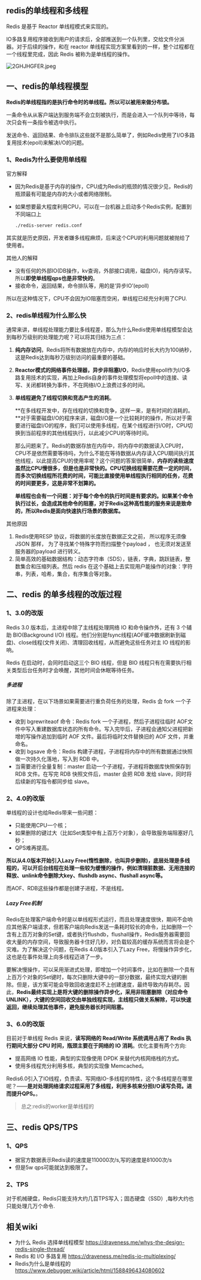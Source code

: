 ## redis的单线程和多线程

Redis 是基于 Reactor 单线程模式来实现的。

IO多路复用程序接收到用户的请求后，全部推送到一个队列里，交给文件分派器。对于后续的操作，和在 reactor 单线程实现方案里看到的一样，整个过程都在一个线程里完成，因此 Redis 被称为是单线程的操作。

![2GHJHGFER.jpeg](https://pic.imgdb.cn/item/625bfbdf239250f7c50f8683.jpg)

## 一、redis的单线程模型
**Redis的单线程指的是执行命令时的单线程。所以可以被用来做分布锁。**

一条命令从从客户端达到服务端不会立刻被执行，而是会进入一个队列中等待，每次只会有一条指令被选中执行。

发送命令、返回结果、命令排队这些就不是那么简单了，例如Redis使用了I/O多路复用技术(epoll)来解决I/O的问题。

### 1、Redis为什么要使用单线程
官方解释
* 因为Redis是基于内存的操作，CPU成为Redis的瓶颈的情况很少见，Redis的瓶颈最有可能是内存的大小或者网络限制。

* 如果想要最大程度利用CPU，可以在一台机器上启动多个Redis实例，配置到不同端口上 
    ```sh
    ./redis-server redis.conf
    ```

其实就是历史原因，开发者嫌多线程麻烦，后来这个CPU的利用问题就被抛给了使用者。

其他人的解释
* 没有任何的外部IO(DB操作，kv查询，外部接口调用，磁盘IO)，纯内存读写。所以**即使单线程qps也是非常快的**。
* 接收命令，返回结果，命令排队等，用的是‘异步IO’(epoll)

所以在这种情况下，CPU不会因为IO阻塞而空闲，单线程已经充分利用了CPU.

### 2、redis单线程为什么那么快
通常来讲，单线程处理能力要比多线程差，那么为什么Redis使用单线程模型会达到每秒万级别的处理能力呢？可以将其归结为三点：

1. **纯内存访问**，Redis将所有数据放在内存中，内存的响应时长大约为100纳秒，这是Redis达到每秒万级别访问的最重要的基础。
2. **Reactor模式的网络事件处理器，异步非阻塞I/O**，Redis使用epoll作为I/O多路复用技术的实现，再加上Redis自身的事件处理模型将epoll中的连接、读写、关闭都转换为事件，不在网络I/O上浪费过多的时间。
3. **单线程避免了线程切换和竞态产生的消耗**。
 
    **在多线程开发中，存在线程的切换和竞争，这样一来，是有时间的消耗的。**对于需要磁盘I/O的程序来讲，磁盘I/O是一个比较耗时的操作，所以对于需要进行磁盘I/O的程序，我们可以使用多线程，在某个线程进行I/O时，CPU切换到当前程序的其他线程执行，以此减少CPU的等待时间。
    
    那么问题来了。Redis的数据存放在内存中，将内存中的数据读入CPU时，CPU不是依然需要等待吗，为什么不能在等待数据从内存读入CPU期间执行其他线程，以此提高CPU的使用率呢？这个问题的答案很简单，**内存的读些速度虽然比CPU慢很多，但是也是非常快的。CPU切换线程需要花费一定的时间，而多次切换线程所花费的时间，可能比直接使用单线程执行相同的任务，花费的时间要更多，这是非常不划算的。**  
      
   **单线程也会有一个问题：对于每个命令的执行时间是有要求的。如果某个命令执行过长，会造成其他命令的阻塞，对于Redis这种高性能的服务来说是致命的，所以Redis是面向快速执行场景的数据库。**
 
其他原因
1. Redis使用RESP 协议，将数据的长度放在数据正文之前， 所以程序无须像 JSON 那样， 为了寻找某个特殊字符而扫描整个payload ， 也无须对发送至服务器的payload 进行转义。
2. 简单高效的基础数据结构：动态字符串（SDS），链表，字典，跳跃链表，整数集合和压缩列表。然后 redis 在这个基础上去实现用户能操作的对象：字符串，列表，哈希，集合，有序集合等对象。

## 二、redis 的单多线程的改版过程
### 1、3.0的改版
Redis 3.0 版本后，主进程中除了主线程处理网络 IO 和命令操作外，还有 3 个辅助 BIO(Background I/O) 线程。他们分别是fsync线程(AOF缓冲数据刷新到磁盘)、close线程(文件关闭)、清理回收线程，从而避免这些任务对主 IO 线程的影响。

Redis 在启动时，会同时启动这三个 BIO 线程，但是 BIO 线程只有在需要执行相关类型后台任务时才会唤醒，其他时间会休眠等待任务。

##### 多进程
除了主进程，在以下场景如果需要进行重负荷任务的处理，Redis 会 fork 一个子进程来处理：
* 收到 bgrewriteaof 命令：Redis fork 一个子进程，然后子进程往临时 AOF文件中写入重建数据库状态的所有命令。写入完毕后，子进程会通知父进程把新增的写操作追加到临时 AOF 文件。最后将临时文件替换旧的 AOF 文件，并重命名。
* 收到 bgsave 命令：Redis 构建子进程，子进程将内存中的所有数据通过快照做一次持久化落地，写入到 RDB 中。
* 当需要进行全量复制：master 启动一个子进程，子进程将数据库快照保存到 RDB 文件。在写完 RDB 快照文件后，master 会把 RDB 发给 slave，同时将后续新的写指令都同步给 slave。

### 2、4.0的改版
单线程的设计也给Redis带来一些问题：
* 只能使用CPU一个核；
* 如果删除的键过大（比如Set类型中有上百万个对象），会导致服务端阻塞好几秒；
* QPS难再提高。

**所以从4.0版本开始引入Lazy Free(惰性删除，也叫异步删除)，底层处理是多线程的，可以开后台线程在处理一些较为缓慢的操作，例如清理脏数据、无用连接的释放、unlink命令删除大key、flushdb async、flushall async等。**

而AOF、RDB这些操作都是创建子进程，不是线程。

##### Lazy Free机制
Redis在处理客户端命令时是以单线程形式运行，而且处理速度很快，期间不会响应其他客户端请求，但若客户端向Redis发送一条耗时较长的命令，比如删除一个含有上百万对象的Set键，或者执行flushdb，flushall操作，Redis服务器需要回收大量的内存空间，导致服务器卡住好几秒，对负载较高的缓存系统而言将会是个灾难。为了解决这个问题，在Redis 4.0版本引入了Lazy Free，将慢操作异步化，这也是在事件处理上向多线程迈进了一步。

要解决慢操作，可以采用渐进式处理，即增加一个时间事件，比如在删除一个具有上百万个对象的Set键时，每次只删除大键中的一部分数据，最终实现大键的删除。但是，该方案可能会导致回收速度赶不上创建速度，最终导致内存耗尽。因此，**Redis最终实现上是将大键的删除操作异步化，采用非阻塞删除（对应命令UNLINK），大键的空间回收交由单独线程实现，主线程只做关系解除，可以快速返回，继续处理其他事件，避免服务器长时间阻塞。**

### 3、6.0的改版
目前对于单线程 Redis 来说，**读写网络的 Read/Write 系统调用占用了 Redis 执行期间大部分 CPU 时间，瓶颈主要在于网络的 IO 消耗**。优化主要有两个方向:
* 提高网络 IO 性能，典型的实现像使用 DPDK 来替代内核网络栈的方式。
* 使用多线程充分利用多核，典型的实现像 Memcached。

Redis6.0引入了IO线程，负责读、写网络IO-多线程的特性，这个多线程是在哪里呢？——**是对处理网络请求过程采用了多线程，利用多核来分担I/O读写负荷。进而提升QPS。**。

> 总之:redis的worker是单线程的

## 三、redis QPS/TPS
### 1、QPS
* 据官方数据表示Redis读的速度是110000次/s,写的速度是81000次/s
* 但是5w qps可能就达到极限了。

### 2、TPS
对于机械硬盘，Redis只能支持大约几百TPS写入；固态硬盘（SSD）,每秒大约也只能处理几万个命令.

## 相关wiki
* 为什么 Redis 选择单线程模型 https://draveness.me/whys-the-design-redis-single-thread/
* Redis 和 I/O 多路复用 https://draveness.me/redis-io-multiplexing/
* Redis为什么是单线程的 https://www.debugger.wiki/article/html/1588496434080602 

